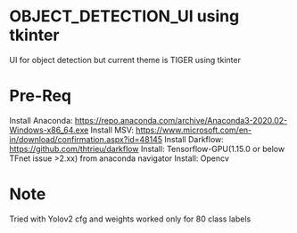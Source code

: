 # OBJECT_DETECTION_UI using tkinter 
UI for object detection but current theme is TIGER using tkinter 

# Pre-Req
Install Anaconda: https://repo.anaconda.com/archive/Anaconda3-2020.02-Windows-x86_64.exe
Install MSV: https://www.microsoft.com/en-in/download/confirmation.aspx?id=48145
Install Darkflow: https://github.com/thtrieu/darkflow
Install: Tensorflow-GPU(1.15.0 or below TFnet issue >2.xx) from anaconda navigator
Install: Opencv

# Note
Tried with Yolov2 cfg and weights worked only for 80 class labels



